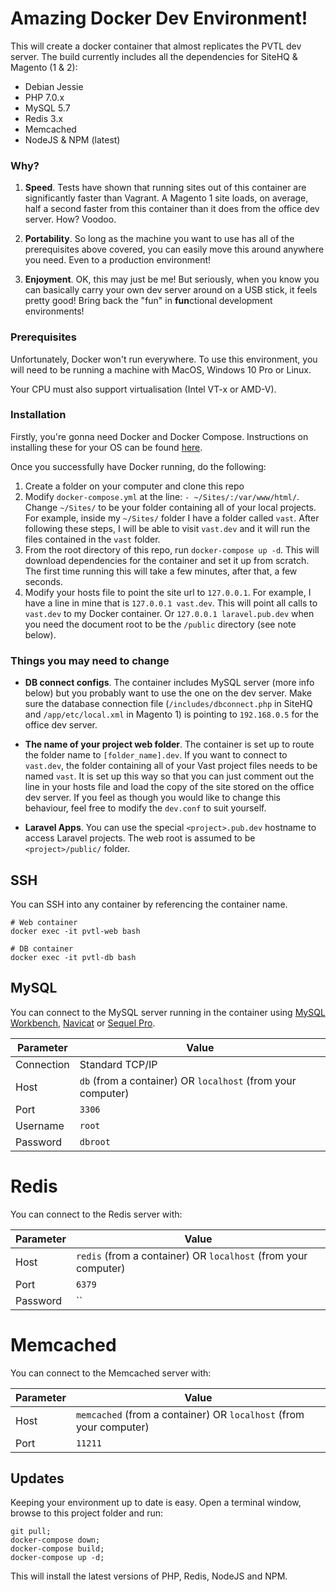# Amazing Docker Dev Environment! #
This will create a docker container that almost replicates the PVTL dev server. The build currently includes all the dependencies for SiteHQ & Magento (1 & 2):

* Debian Jessie
* PHP 7.0.x
* MySQL 5.7
* Redis 3.x
* Memcached
* NodeJS & NPM (latest)

### Why? ###
1. **Speed**. Tests have shown that running sites out of this container are significantly faster than Vagrant. A Magento 1 site loads, on average, half a second faster from this container than it does from the office dev server. How? Voodoo.

2. **Portability**. So long as the machine you want to use has all of the prerequisites above covered, you can easily move this around anywhere you need. Even to a production environment!

3. **Enjoyment**. OK, this may just be me! But seriously, when you know you can basically carry your own dev server around on a USB stick, it feels pretty good! Bring back the "fun" in **fun**ctional development environments!

### Prerequisites ###
Unfortunately, Docker won't run everywhere. To use this environment, you will need to be running a machine with MacOS, Windows 10 Pro or Linux.

Your CPU must also support virtualisation (Intel VT-x or AMD-V).

### Installation ###
Firstly, you're gonna need Docker and Docker Compose. Instructions on installing these for your OS can be found [here](https://docs.docker.com/compose/install/).

Once you successfully have Docker running, do the following:

1. Create a folder on your computer and clone this repo
1. Modify `docker-compose.yml` at the line: `- ~/Sites/:/var/www/html/`. Change `~/Sites/` to be your folder containing all of your local projects. For example, inside my `~/Sites/` folder I have a folder called `vast`. After following these steps, I will be able to visit `vast.dev` and it will run the files contained in the `vast` folder.
1. From the root directory of this repo, run `docker-compose up -d`. This will download dependencies for the container and set it up from scratch. The first time running this will take a few minutes, after that, a few seconds.
1. Modify your hosts file to point the site url to `127.0.0.1`. For example, I have a line in mine that is `127.0.0.1 vast.dev`. This will point all calls to `vast.dev` to my Docker container. Or `127.0.0.1 laravel.pub.dev` when you need the document root to be the `/public` directory (see note below).

### Things you may need to change ###

* **DB connect configs**. The container includes MySQL server (more info below) but you probably want to use the one on the dev server. Make sure the database connection file (`/includes/dbconnect.php` in SiteHQ and `/app/etc/local.xml` in Magento 1) is pointing to `192.168.0.5` for the office dev server.

* **The name of your project web folder**. The container is set up to route the folder name to `[folder_name].dev`. If you want to connect to `vast.dev`, the folder containing all of your Vast project files needs to be named `vast`. It is set up this way so that you can just comment out the line in your hosts file and load the copy of the site stored on the office dev server.
If you feel as though you would like to change this behaviour, feel free to modify the `dev.conf` to suit yourself.

* **Laravel Apps**. You can use the special `<project>.pub.dev` hostname to access Laravel projects. The web root is assumed to be `<project>/public/` folder.

## SSH
You can SSH into any container by referencing the container name.

```
# Web container
docker exec -it pvtl-web bash

# DB container
docker exec -it pvtl-db bash
```

## MySQL
You can connect to the MySQL server running in the container using [MySQL Workbench](https://www.mysql.com/products/workbench/), [Navicat](https://www.navicat.com/) or [Sequel Pro](https://www.sequelpro.com/).

| Parameter | Value |
|-------------|---|
| Connection | Standard TCP/IP |
| Host | `db` (from a container) OR `localhost` (from your computer) |
| Port | `3306` |
| Username | `root` |
| Password | `dbroot` |

# Redis
You can connect to the Redis server with:

| Parameter | Value |
|-------------|---|
| Host | `redis` (from a container) OR `localhost` (from your computer) |
| Port | `6379` |
| Password | `` |

# Memcached
You can connect to the Memcached server with:

| Parameter | Value |
|-------------|---|
| Host | `memcached` (from a container) OR `localhost` (from your computer) |
| Port | `11211` |

## Updates
Keeping your environment up to date is easy. Open a terminal window, browse to this project folder and run:

```
git pull;
docker-compose down;
docker-compose build;
docker-compose up -d;
```

This will install the latest versions of PHP, Redis, NodeJS and NPM.
